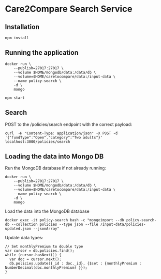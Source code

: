 # Care2Compare Search Service

## Installation

```
npm install
```

## Running the application

```
docker run \
    --publish=27017:27017 \
    --volume $HOME/mongodb/data:/data/db \
    --volume=$HOME/caretocompare/data:/input-data \
    --name policy-search \
    -d \
    mongo

npm start
```

## Search

POST to the /policies/search endpoint with the correct payload:

```
curl  -H "Content-Type: application/json" -X POST -d '{"fundType":"Open","category":"Two adults"}' localhost:3000/policies/search
```


## Loading the data into Mongo DB

Run the MongoDB database if not already running:

```
docker run \
    --publish=27017:27017 \
    --volume $HOME/mongodb/data:/data/db \
    --volume=$HOME/caretocompare/data:/input-data \
    --name policy-search \
    -d \
    mongo
```

Load the data into the MongoDB database

```
docker exec -it policy-search bash -c "mongoimport --db policy-search-db --collection policies --type json --file /input-data/policies-updated.json --jsonArray"
```

Update data types:
```
// Set monthlyPremium to double type
var cursor = db.policies.find(); 
while (cursor.hasNext()) { 
  var doc = cursor.next(); 
  db.policies.update({_id : doc._id}, {$set : {monthlyPremium : NumberDecimal(doc.monthlyPremium) }});
}
```